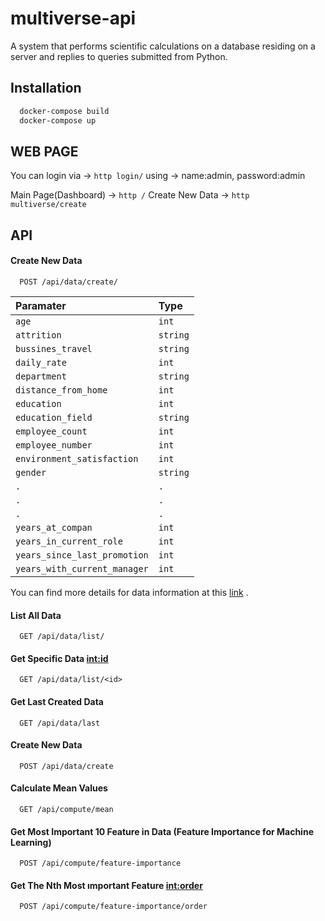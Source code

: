 # multiverse-api
A system that performs scientific calculations on a database residing on a server and replies to queries submitted from Python.

## Installation 

```bash 
  docker-compose build
  docker-compose up
```
 
## WEB PAGE

You can login via -> ```http login/```
using -> name:admin, password:admin

Main Page(Dashboard) -> ```http /```
Create New Data -> ```http multiverse/create```
 
## API 

#### Create New Data

```http
  POST /api/data/create/
```

| Paramater | Type     | 
| :-------- | :------- | 
| `age` | `int` |  |
| `attrition` | `string` 
| `bussines_travel` | `string` 
| `daily_rate` | `int` 
| `department` | `string`
| `distance_from_home` | `int`
| `education` | `int` |
| `education_field` | `string`
| `employee_count` | `int`
| `employee_number` | `int` 
| `environment_satisfaction` | `int` 
| `gender` | `string`
| `.` | `.` 
| `.` | `.` 
| `.` | `.` 
| `years_at_compan` | `int`
| `years_in_current_role` | `int`
| `years_since_last_promotion` | `int`
| `years_with_current_manager` | `int`

You can find more details for data information at this [link](https://www.kaggle.com/pavansubhasht/ibm-hr-analytics-attrition-dataset)
.

#### List All Data

```http
  GET /api/data/list/
```
#### Get Specific Data <int:id>

```http
  GET /api/data/list/<id>
```
#### Get Last Created Data

```http
  GET /api/data/last
```

#### Create New Data

```http
  POST /api/data/create
```

#### Calculate Mean Values

```http
  GET /api/compute/mean
```

#### Get Most Important 10 Feature in Data (Feature Importance for Machine Learning)

```http
  POST /api/compute/feature-importance
```

#### Get The Nth Most ımportant Feature <int:order>

```http
  POST /api/compute/feature-importance/order
```
